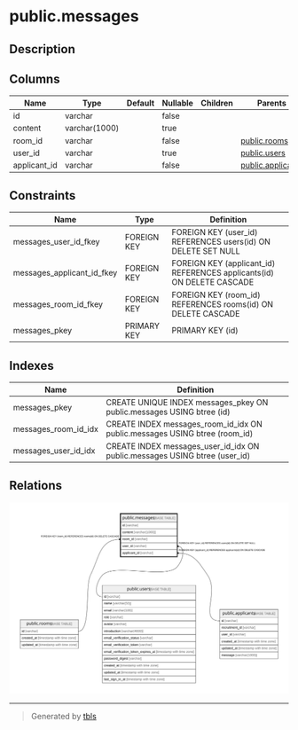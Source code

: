 # public.messages

## Description

## Columns

| Name | Type | Default | Nullable | Children | Parents | Comment |
| ---- | ---- | ------- | -------- | -------- | ------- | ------- |
| id | varchar |  | false |  |  |  |
| content | varchar(1000) |  | true |  |  |  |
| room_id | varchar |  | false |  | [public.rooms](public.rooms.md) |  |
| user_id | varchar |  | true |  | [public.users](public.users.md) |  |
| applicant_id | varchar |  | false |  | [public.applicants](public.applicants.md) |  |

## Constraints

| Name | Type | Definition |
| ---- | ---- | ---------- |
| messages_user_id_fkey | FOREIGN KEY | FOREIGN KEY (user_id) REFERENCES users(id) ON DELETE SET NULL |
| messages_applicant_id_fkey | FOREIGN KEY | FOREIGN KEY (applicant_id) REFERENCES applicants(id) ON DELETE CASCADE |
| messages_room_id_fkey | FOREIGN KEY | FOREIGN KEY (room_id) REFERENCES rooms(id) ON DELETE CASCADE |
| messages_pkey | PRIMARY KEY | PRIMARY KEY (id) |

## Indexes

| Name | Definition |
| ---- | ---------- |
| messages_pkey | CREATE UNIQUE INDEX messages_pkey ON public.messages USING btree (id) |
| messages_room_id_idx | CREATE INDEX messages_room_id_idx ON public.messages USING btree (room_id) |
| messages_user_id_idx | CREATE INDEX messages_user_id_idx ON public.messages USING btree (user_id) |

## Relations

![er](public.messages.svg)

---

> Generated by [tbls](https://github.com/k1LoW/tbls)
